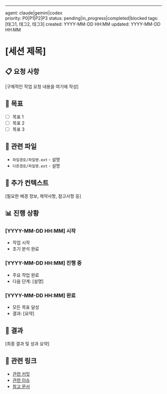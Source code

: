 ---
agent: claude|gemini|codex  
priority: P0|P1|P2|P3
status: pending|in_progress|completed|blocked
tags: [태그1, 태그2, 태그3]
created: YYYY-MM-DD HH:MM
updated: YYYY-MM-DD HH:MM

# [세션 제목]

## 📋 요청 사항

[구체적인 작업 요청 내용을 여기에 작성]

## 🎯 목표

- [ ] 목표 1
- [ ] 목표 2  
- [ ] 목표 3

## 📄 관련 파일

- `파일경로/파일명.ext` - 설명
- `다른경로/파일명.ext` - 설명

## 💭 추가 컨텍스트

[필요한 배경 정보, 제약사항, 참고사항 등]

## 📊 진행 상황

### [YYYY-MM-DD HH:MM] 시작
- 작업 시작
- 초기 분석 완료

### [YYYY-MM-DD HH:MM] 진행 중  
- 주요 작업 완료
- 다음 단계: [설명]

### [YYYY-MM-DD HH:MM] 완료
- 모든 목표 달성
- 결과: [요약]

## 🎉 결과

[최종 결과 및 성과 요약]

## 🔗 관련 링크

- [관련 커밋](git_commit_hash)
- [관련 이슈](issue_link)
- [참고 문서](document_link)